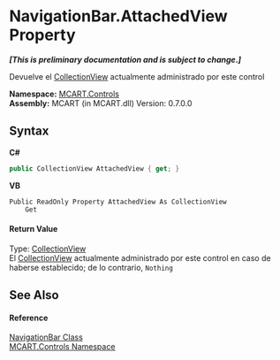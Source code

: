 # NavigationBar.AttachedView Property 
 _**\[This is preliminary documentation and is subject to change.\]**_

Devuelve el <a href="http://msdn2.microsoft.com/es-es/library/ms613513" target="_blank">CollectionView</a> actualmente administrado por este control

**Namespace:**&nbsp;<a href="1c9d7a8e-81d4-838a-f87d-7379b253b6ce">MCART.Controls</a><br />**Assembly:**&nbsp;MCART (in MCART.dll) Version: 0.7.0.0

## Syntax

**C#**<br />
``` C#
public CollectionView AttachedView { get; }
```

**VB**<br />
``` VB
Public ReadOnly Property AttachedView As CollectionView
	Get
```


#### Return Value
Type: <a href="http://msdn2.microsoft.com/es-es/library/ms613513" target="_blank">CollectionView</a><br />El <a href="http://msdn2.microsoft.com/es-es/library/ms613513" target="_blank">CollectionView</a> actualmente administrado por este control en caso de haberse establecido; de lo contrario, `Nothing`

## See Also


#### Reference
<a href="f8adee10-4c70-0c35-f2ea-0afdd2e92957">NavigationBar Class</a><br /><a href="1c9d7a8e-81d4-838a-f87d-7379b253b6ce">MCART.Controls Namespace</a><br />
